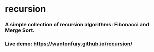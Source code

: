 # recursion

### A simple collection of recursion algorithms: Fibonacci and Merge Sort.

### Live demo: https://wantonfury.github.io/recursion/